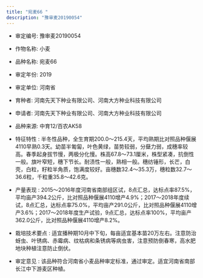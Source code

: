 ```yaml
---
title: "宛麦66 "
description: "豫审麦20190054"
---
```

* 审定编号:  豫审麦20190054

*  作物名称:  小麦

*  品种名称:  宛麦66 

*  审定年份:  2019

*  审定单位:  河南省

* 育种者:  河南先天下种业有限公司、河南大方种业科技有限公司 

*  申请者:  河南先天下种业有限公司、河南大方种业科技有限公司

*  品种来源:  中育12/百农AK58

*  特征特性 : 
半冬性品种，全生育期200.0～215.4天，平均熟期比对照品种偃展4110早熟0.3天。幼苗半匍匐，叶色黄绿，苗势较弱，分蘖力弱，成穗率较高。春季起身拔节慢，两极分化慢。株高67.8～73.1厘米，株型紧凑，抗倒性一般。旗叶窄短，穗下节长。耐渍性一般，熟相一般。穗纺锤形，长芒，白壳，白粒，籽粒半角质，饱满度较好。亩穗数32.4～35.3万，穗粒数32.7～36.6粒，千粒重35.8～42.6克。  
 
*  产量表现 : 
2015～2016年度河南省南部组区试，8点汇总，达标点率87.5%，平均亩产394.2公斤，比对照品种偃展4110增产4.9%；2017～2018年度续试，8点汇总，达标点率75.0%，平均亩产291.0公斤，比对照品种偃展4110增产3.6%；2017～2018年度生产试验，9点汇总，达标点率100%，平均亩产362.0公斤，比对照品种偃展4110增产8.2%。

*  栽培技术要点 : 
适宜播种期10月中下旬，每亩适宜基本苗20万左右。注意防治蚜虫、叶锈病、赤霉病、纹枯病和条锈病等病虫害，注意预防倒春寒，高水肥地块种植注意防止倒伏。

*  审定意见 : 
该品种符合河南省小麦品种审定标准，通过审定。适宜河南省南部长江中下游麦区种植。
